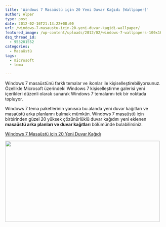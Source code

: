 ```yaml
---
title: 'Windows 7 Masaüstü için 20 Yeni Duvar Kağıdı [Wallpaper]'
author: Alper
type: post
date: 2012-02-16T21:13:22+00:00
url: /windows-7-masaustu-icin-20-yeni-duvar-kagidi-wallpaper/
featured_image: /wp-content/uploads/2012/02/windows-7-wallpapers-100x100.jpg
dsq_thread_id:
  - 953201552
categories:
  - Masaüstü
tags:
  - microsoft
  - tema

---
```

Windows 7 masaüstünü farklı temalar ve ikonlar ile kişiselleştirebiliyorsunuz. Özellikle Microsoft üzerindeki Windows 7 kişiselleştirme galerisi yeni içerikleri düzenli olarak sunarak Windows 7 temalarını tek bir noktada topluyor.

Windows 7 tema paketlerinin yanısıra bu alanda yeni duvar kağıtları ve masaüstü arka planlarını bulmak mümkün. Windows 7 masaüstü için birbirinden güzel 20 yüksek çözünürlüklü duvar kağıdını yeni eklenen **masaüstü arka planları ve duvar kağıtları** bölümünde bulabilirsiniz.

<a href="http://windows.microsoft.com/en-GB/windows/downloads/personalize/wallpaper-desktop-background" target="_blank">Windows 7 Masaüstü için 20 Yeni Duvar Kağıdı</a>

<img class="aligncenter size-full wp-image-7808" title="windows-7-wallpapers" src="https://www.murekkep.org/wp-content/uploads/2012/02/windows-7-wallpapers.jpg" alt="" width="500" height="262" srcset="https://www.murekkep.org/wp-content/uploads/2012/02/windows-7-wallpapers.jpg 500w, https://www.murekkep.org/wp-content/uploads/2012/02/windows-7-wallpapers-400x209.jpg 400w, https://www.murekkep.org/wp-content/uploads/2012/02/windows-7-wallpapers-50x26.jpg 50w, https://www.murekkep.org/wp-content/uploads/2012/02/windows-7-wallpapers-238x125.jpg 238w" sizes="(max-width: 500px) 100vw, 500px" />